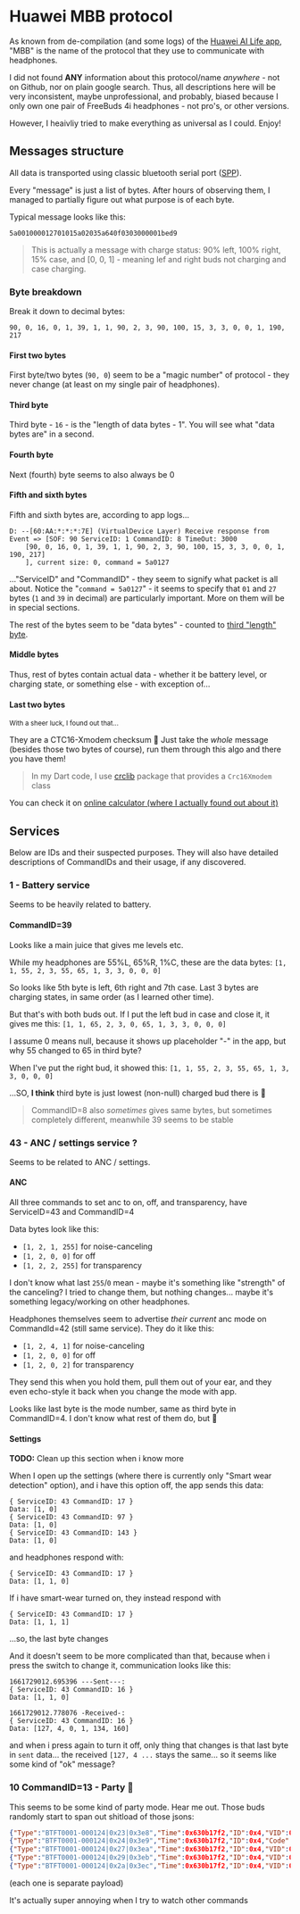 # Huawei MBB protocol
As known from de-compilation (and some logs) of the [Huawei AI Life app](https://consumer.huawei.com/pl/campaign/ai-life-app/), "MBB" is the name of the protocol that they use to communicate with headphones.

I did not found **ANY** information about this protocol/name *anywhere* - not on Github, nor on plain google search. Thus, all descriptions here will be very inconsistent, maybe unprofessional, and probably, biased because I only own one pair of FreeBuds 4i headphones - not pro's, or other versions.

However, I heaivliy tried to make everything as universal as I could. Enjoy!

## Messages structure
All data is transported using classic bluetooth serial port ([SPP](https://en.wikipedia.org/wiki/List_of_Bluetooth_profiles#Serial_Port_Profile_(SPP))).

Every "message" is just a list of bytes. After hours of observing them, I managed to partially figure out what purpose is of each byte.

Typical message looks like this:

`5a001000012701015a02035a640f0303000001bed9`

> This is actually a message with charge status: 90% left, 100% right, 15% case, and [0, 0, 1] - meaning lef and right buds not charging and case charging.

### Byte breakdown
Break it down to decimal bytes:

`90, 0, 16, 0, 1, 39, 1, 1, 90, 2, 3, 90, 100, 15, 3, 3, 0, 0, 1, 190, 217`

#### First two bytes
First byte/two bytes (`90, 0`) seem to be a "magic number" of protocol - they never change (at least on my single pair of headphones).

#### Third byte
Third byte - `16` - is the "length of data bytes - 1". You will see what "data bytes are" in a second.

#### Fourth byte
Next (fourth) byte seems to also always be 0

#### Fifth and sixth bytes
Fifth and sixth bytes are, according to app logs...
```
D: --[60:AA:*:*:*:7E] (VirtualDevice Layer) Receive response from Event => [SOF: 90 ServiceID: 1 CommandID: 8 TimeOut: 3000
    [90, 0, 16, 0, 1, 39, 1, 1, 90, 2, 3, 90, 100, 15, 3, 3, 0, 0, 1, 190, 217]
    ], current size: 0, command = 5a0127
```
..."ServiceID" and "CommandID" - they seem to signify what packet is all about. Notice the "`command = 5a0127`" - it seems to specify that `01` and `27` bytes (`1` and `39` in decimal) are particularly important. More on them will be in special sections.

The rest of the bytes seem to be "data bytes" - counted to [third "length" byte](#third-byte).

#### Middle bytes
Thus, rest of bytes contain actual data - whether it be battery level, or charging state, or something else - with exception of...

#### Last two bytes
<sub>With a sheer luck, I found out that...<sub>

They are a CTC16-Xmodem checksum 🎉 Just take the *whole* message (besides those two bytes of course), run them through this algo and there you have them!

> In my Dart code, I use [crclib](https://pub.dev/packages/crclib) package that provides a `Crc16Xmodem` class

You can check it on [online calculator (where I actually found out about it)](https://www.lammertbies.nl/comm/info/crc-calculation)


## Services
Below are IDs and their suspected purposes. They will also have detailed descriptions of CommandIDs and their usage, if any discovered.

### 1 - Battery service
Seems to be heavily related to battery.

#### CommandID=39 
Looks like a main juice that gives me levels etc.

While my headphones are 55%L, 65%R, 1%C, these are the data bytes:
`[1, 1, 55, 2, 3, 55, 65, 1, 3, 3, 0, 0, 0]`

So looks like 5th byte is left, 6th right and 7th case. Last 3 bytes are charging states, in same order (as I learned other time).

But that's with both buds out. If I put the left bud in case and close it, it gives me this:
`[1, 1, 65, 2, 3, 0, 65, 1, 3, 3, 0, 0, 0]`

I assume 0 means null, because it shows up placeholder "-" in the app, but why 55 changed to 65 in third byte?

When I've put the right bud, it showed this:
`[1, 1, 55, 2, 3, 55, 65, 1, 3, 3, 0, 0, 0]`

...SO, **I think** third byte is just lowest (non-null) charged bud there is 👀

> CommandID=8 also *sometimes* gives same bytes, but sometimes completely different, meanwhile 39 seems to be stable

### 43 - ANC / settings service ?
Seems to be related to ANC / settings. 

#### ANC
All three commands to set anc to on, off, and transparency, have ServiceID=43 and CommandID=4

Data bytes look like this:
- `[1, 2, 1, 255]` for noise-canceling
- `[1, 2, 0, 0]` for off
- `[1, 2, 2, 255]` for transparency

I don't know what last `255`/`0` mean - maybe it's something like "strength" of the canceling? I tried to change them, but nothing changes... maybe it's something legacy/working on other headphones.

Headphones themselves seem to advertise *their current* anc mode on CommandId=42 (still same service). They do it like this:
- `[1, 2, 4, 1]` for noise-canceling
- `[1, 2, 0, 0]` for off
- `[1, 2, 0, 2]` for transparency

They send this when you hold them, pull them out of your ear, and they even echo-style it back when you change the mode with app.

Looks like last byte is the mode number, same as third byte in CommandID=4. I don't know what rest of them do, but 🤷

#### Settings

**TODO:** Clean up this section when i know more

When I open up the settings (where there is currently only "Smart wear detection" option), and i have this option off, the app sends this data:

```
{ ServiceID: 43 CommandID: 17 }
Data: [1, 0]
{ ServiceID: 43 CommandID: 97 }
Data: [1, 0]
{ ServiceID: 43 CommandID: 143 }
Data: [1, 0]
```
and headphones respond with:
```
{ ServiceID: 43 CommandID: 17 }
Data: [1, 1, 0]
```

If i have smart-wear turned on, they instead respond with
```
{ ServiceID: 43 CommandID: 17 }
Data: [1, 1, 1]
```
...so, the last byte changes

And it doesn't seem to be more complicated than that, because when i press the switch to change it, communication looks like this:
```
1661729012.695396 ---Sent---:
{ ServiceID: 43 CommandID: 16 }
Data: [1, 1, 0]

1661729012.778076 -Received-:
{ ServiceID: 43 CommandID: 16 }
Data: [127, 4, 0, 1, 134, 160]
```
and when i press again to turn it off, only thing that changes is that last byte in `sent` data... the received `[127, 4 ...` stays the same... so it seems like some kind of "ok" message?

### 10 CommandID=13 - Party :tada:
This seems to be some kind of party mode. Hear me out. Those buds randomly start to span out shitload of those jsons:

```json
{"Type":"BTFT0001-000124|0x23|0x3e8","Time":0x630b17f2,"ID":0x4,"VID":0x16fe2498,"Ver":"1.9.0.198","Code":0x1,"SubCode":0x1}
{"Type":"BTFT0001-000124|0x24|0x3e9","Time":0x630b17f2,"ID":0x4,"Code":0x7,"SubCode":0x1}
{"Type":"BTFT0001-000124|0x27|0x3ea","Time":0x630b17f2,"ID":0x4,"VID":0x16fe2498,"Ver":"1.9.0.198","Code":0x4,"SubCode":0x0}
{"Type":"BTFT0001-000124|0x29|0x3eb","Time":0x630b17f2,"ID":0x4,"VID":0x16fe2498,"Ver":"1.9.0.198","Code":0x1,"SubCode":0xf}
{"Type":"BTFT0001-000124|0x2a|0x3ec","Time":0x630b17f2,"ID":0x4,"VID":0x16fe2498,"Ver":"1.9.0.198","Code":0x2,"SubCode":0xa}
```
(each one is separate payload)

It's actually super annoying when I try to watch other commands